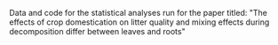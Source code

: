 Data and code for the statistical analyses run for the paper titled: "The effects of crop domestication on litter quality and mixing effects during decomposition differ between leaves and roots"
